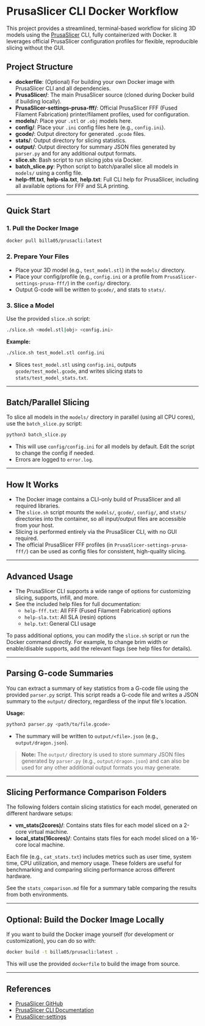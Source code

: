# PrusaSlicer CLI Docker Workflow

This project provides a streamlined, terminal-based workflow for slicing 3D models using the [PrusaSlicer](https://github.com/prusa3d/PrusaSlicer) CLI, fully containerized with Docker. It leverages official PrusaSlicer configuration profiles for flexible, reproducible slicing without the GUI.

## Project Structure

- **dockerfile**: (Optional) For building your own Docker image with PrusaSlicer CLI and all dependencies.
- **PrusaSlicer/**: The main PrusaSlicer source (cloned during Docker build if building locally).
- **PrusaSlicer-settings-prusa-fff/**: Official PrusaSlicer FFF (Fused Filament Fabrication) printer/filament profiles, used for configuration.
- **models/**: Place your `.stl` or `.obj` models here.
- **config/**: Place your `.ini` config files here (e.g., `config.ini`).
- **gcode/**: Output directory for generated `.gcode` files.
- **stats/**: Output directory for slicing statistics.
- **output/**: Output directory for summary JSON files generated by `parser.py` and for any additional output formats.
- **slice.sh**: Bash script to run slicing jobs via Docker.
- **batch_slice.py**: Python script to batch/parallel slice all models in `models/` using a config file.
- **help-fff.txt**, **help-sla.txt**, **help.txt**: Full CLI help for PrusaSlicer, including all available options for FFF and SLA printing.

---

## Quick Start

### 1. Pull the Docker Image

```sh
docker pull billa05/prusacli:latest
```

### 2. Prepare Your Files
- Place your 3D model (e.g., `test_model.stl`) in the `models/` directory.
- Place your config/profile (e.g., `config.ini` or a profile from `PrusaSlicer-settings-prusa-fff/`) in the `config/` directory.
- Output G-code will be written to `gcode/`, and stats to `stats/`.

### 3. Slice a Model

Use the provided `slice.sh` script:

```sh
./slice.sh <model.stl|obj> <config.ini>
```

**Example:**
```sh
./slice.sh test_model.stl config.ini
```
- Slices `test_model.stl` using `config.ini`, outputs `gcode/test_model.gcode`, and writes slicing stats to `stats/test_model_stats.txt`.

---

## Batch/Parallel Slicing

To slice all models in the `models/` directory in parallel (using all CPU cores), use the `batch_slice.py` script:

```sh
python3 batch_slice.py
```
- This will use `config/config.ini` for all models by default. Edit the script to change the config if needed.
- Errors are logged to `error.log`.

---

## How It Works

- The Docker image contains a CLI-only build of PrusaSlicer and all required libraries.
- The `slice.sh` script mounts the `models/`, `gcode/`, `config/`, and `stats/` directories into the container, so all input/output files are accessible from your host.
- Slicing is performed entirely via the PrusaSlicer CLI, with no GUI required.
- The official PrusaSlicer FFF profiles (in `PrusaSlicer-settings-prusa-fff/`) can be used as config files for consistent, high-quality slicing.

---

## Advanced Usage

- The PrusaSlicer CLI supports a wide range of options for customizing slicing, supports, infill, and more.
- See the included help files for full documentation:
  - `help-fff.txt`: All FFF (Fused Filament Fabrication) options
  - `help-sla.txt`: All SLA (resin) options
  - `help.txt`: General CLI usage

To pass additional options, you can modify the `slice.sh` script or run the Docker command directly. For example, to change brim width or enable/disable supports, add the relevant flags (see help files for details).

---

## Parsing G-code Summaries

You can extract a summary of key statistics from a G-code file using the provided `parser.py` script. This script reads a G-code file and writes a JSON summary to the `output/` directory, regardless of the input file's location.

**Usage:**
```sh
python3 parser.py <path/to/file.gcode>
```
- The summary will be written to `output/<file>.json` (e.g., `output/dragon.json`).
> **Note:** The `output/` directory is used to store summary JSON files generated by `parser.py` (e.g., `output/dragon.json`) and can also be used for any other additional output formats you may generate.

---

## Slicing Performance Comparison Folders

The following folders contain slicing statistics for each model, generated on different hardware setups:

- **vm_stats(2cores)/**: Contains stats files for each model sliced on a 2-core virtual machine.
- **local_stats(16cores)/**: Contains stats files for each model sliced on a 16-core local machine.

Each file (e.g., `cat_stats.txt`) includes metrics such as user time, system time, CPU utilization, and memory usage. These folders are useful for benchmarking and comparing slicing performance across different hardware.

See the `stats_comparison.md` file for a summary table comparing the results from both environments.

---

## Optional: Build the Docker Image Locally

If you want to build the Docker image yourself (for development or customization), you can do so with:

```sh
docker build -t billa05/prusacli:latest .
```

This will use the provided `dockerfile` to build the image from source.

---

## References
- [PrusaSlicer GitHub](https://github.com/prusa3d/PrusaSlicer)
- [PrusaSlicer CLI Documentation](https://github.com/prusa3d/PrusaSlicer/wiki/Command-Line-Interface)
- [PrusaSlicer-settings](https://github.com/prusa3d/PrusaSlicer-settings)

